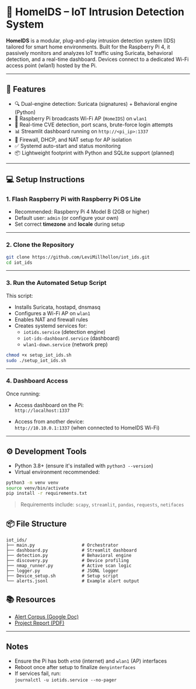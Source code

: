 # 📡 HomeIDS – IoT Intrusion Detection System

**HomeIDS** is a modular, plug-and-play intrusion detection system (IDS) tailored for smart home environments. Built for the Raspberry Pi 4, it passively monitors and analyzes IoT traffic using Suricata, behavioral detection, and a real-time dashboard. Devices connect to a dedicated Wi-Fi access point (wlan1) hosted by the Pi.

---

## 🧰 Features

- 🔍 Dual-engine detection: Suricata (signatures) + Behavioral engine (Python)
- 📶 Raspberry Pi broadcasts Wi-Fi AP (`HomeIDS`) on `wlan1`
- 🧠 Real-time CVE detection, port scans, brute-force login attempts
- 📊 Streamlit dashboard running on `http://<pi_ip>:1337`
- 🧱 Firewall, DHCP, and NAT setup for AP isolation
- ✅ Systemd auto-start and status monitoring
- 📦 Lightweight footprint with Python and SQLite support (planned)

---

## 💻 Setup Instructions

### 1. Flash Raspberry Pi with Raspberry Pi OS Lite

- Recommended: Raspberry Pi 4 Model B (2GB or higher)
- Default user: `admin` (or configure your own)
- Set correct **timezone** and **locale** during setup

---

### 2. Clone the Repository

```bash
git clone https://github.com/LeviMillhollon/iot_ids.git
cd iot_ids
```

---

### 3. Run the Automated Setup Script

This script:
- Installs Suricata, hostapd, dnsmasq
- Configures a Wi-Fi AP on `wlan1`
- Enables NAT and firewall rules
- Creates systemd services for:
  - `iotids.service` (detection engine)
  - `iot-ids-dashboard.service` (dashboard)
  - `wlan1-down.service` (network prep)

```bash
chmod +x setup_iot_ids.sh
sudo ./setup_iot_ids.sh
```

---

### 4. Dashboard Access

Once running:

- Access dashboard on the Pi:  
  `http://localhost:1337`

- Access from another device:  
  `http://10.10.0.1:1337` (when connected to HomeIDS Wi-Fi)

---

## ⚙️ Development Tools

- Python 3.8+ (ensure it's installed with `python3 --version`)
- Virtual environment recommended:

```bash
python3 -m venv venv
source venv/bin/activate
pip install -r requirements.txt
```

> Requirements include: `scapy`, `streamlit`, `pandas`, `requests`, `netifaces`


## 📦 File Structure

```
iot_ids/
├── main.py                  # Orchestrator
├── dashboard.py             # Streamlit dashboard
├── detection.py             # Behavioral engine
├── discovery.py             # Device profiling
├── nmap_runner.py           # Active scan logic
├── logger.py                # JSONL logger
├── Device_setup.sh          # Setup script
└── alerts.jsonl             # Example alert output
```



## 📚 Resources

- [Alert Corpus (Google Doc)](https://docs.google.com/document/d/1TQV793w_Rc0TXcZHvD40LS-VkZSN9w8n/edit?usp=sharing)
- [Project Report (PDF)](https://github.com/LeviMillhollon/iot_ids/blob/main/HomeIDS_Report.pdf)


---

## Notes

- Ensure the Pi has both `eth0` (internet) and `wlan1` (AP) interfaces
- Reboot once after setup to finalize `denyinterfaces`
- If services fail, run:  
  `journalctl -u iotids.service --no-pager`


